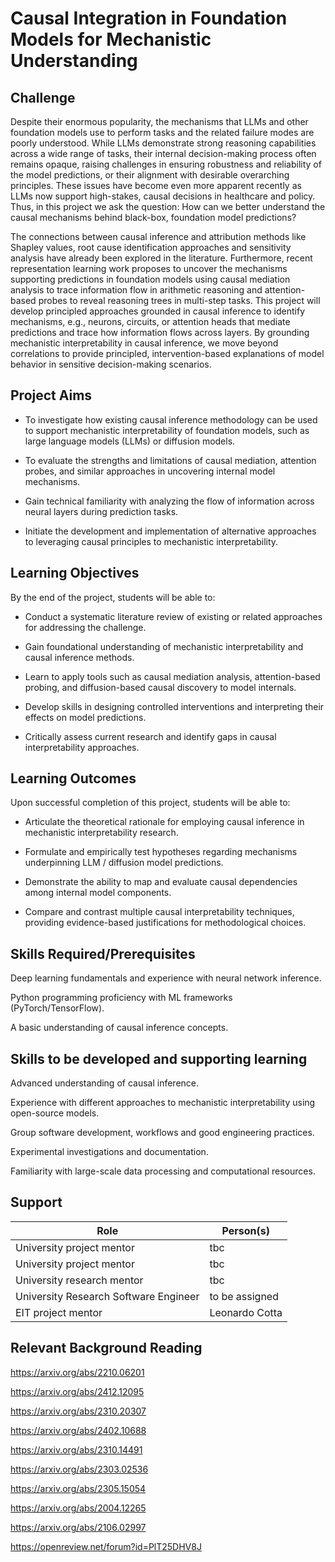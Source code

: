 # Causal Integration in Foundation Models for Mechanistic Understanding 


## Challenge

Despite their enormous popularity, the mechanisms that LLMs and other foundation models use to perform tasks and the related failure modes are poorly understood. While LLMs demonstrate strong reasoning capabilities across a wide range of tasks, their internal decision-making process often remains opaque, raising challenges in ensuring robustness and reliability of the model predictions, or their alignment with desirable overarching principles. These issues have become even more apparent recently as LLMs now support high-stakes, causal decisions in healthcare and policy. Thus, in this project we ask the question: How can we better understand the causal mechanisms behind black-box, foundation model predictions?

The connections between  causal inference and attribution methods like Shapley values, root cause identification approaches and sensitivity analysis have already been explored in the literature. Furthermore, recent representation learning work proposes to uncover the mechanisms supporting predictions in foundation models using causal mediation analysis to trace information flow in arithmetic reasoning and attention-based probes to reveal reasoning trees in multi-step tasks. This project will develop principled approaches grounded in causal inference to identify mechanisms, e.g., neurons, circuits, or attention heads that mediate predictions and trace how information flows across layers. By grounding mechanistic interpretability in causal inference, we move beyond correlations to provide principled, intervention-based explanations of model behavior in sensitive decision-making scenarios.

## Project Aims

- To investigate how existing causal inference methodology can be used to support mechanistic interpretability of foundation models, such as large language models (LLMs) or diffusion models.

- To evaluate the strengths and limitations of causal mediation, attention probes, and similar approaches in uncovering internal model mechanisms.

- Gain technical familiarity with analyzing the flow of information across neural layers during prediction tasks.

- Initiate the development and implementation of alternative approaches to leveraging causal principles to mechanistic interpretability.

## Learning Objectives

By the end of the project, students will be able to:

- Conduct a systematic literature review of existing or related approaches for addressing the challenge.

- Gain foundational understanding of mechanistic interpretability and causal inference methods.

- Learn to apply tools such as causal mediation analysis, attention-based probing, and diffusion-based causal discovery to model internals.

- Develop skills in designing controlled interventions and interpreting their effects on model predictions.

- Critically assess current research and identify gaps in causal interpretability approaches.

## Learning Outcomes

Upon successful completion of this project, students will be able to:

- Articulate the theoretical rationale for employing causal inference in mechanistic interpretability research.

- Formulate and empirically test hypotheses regarding mechanisms underpinning LLM / diffusion model predictions.

- Demonstrate the ability to map and evaluate causal dependencies among internal model components.

- Compare and contrast multiple causal interpretability techniques, providing evidence-based justifications for methodological choices.

## Skills Required/Prerequisites

Deep learning fundamentals and experience with neural network inference.

Python programming proficiency with ML frameworks (PyTorch/TensorFlow).

A basic understanding of causal inference concepts.

## Skills to be developed and supporting learning

Advanced understanding of causal inference.

Experience with different approaches to mechanistic interpretability using open-source models.

Group software development, workflows and good engineering practices. 

Experimental investigations and documentation.

Familiarity with large-scale data processing and computational resources.

## Support

|Role|Person(s)|
|----|---------|
|University project mentor | tbc |
|University project mentor | tbc|
|University research mentor | tbc |
|University Research Software Engineer | to be assigned |
|EIT project mentor | Leonardo Cotta |

## Relevant Background Reading

https://arxiv.org/abs/2210.06201 

https://arxiv.org/abs/2412.12095 

https://arxiv.org/abs/2310.20307

https://arxiv.org/abs/2402.10688 

https://arxiv.org/abs/2310.14491 

https://arxiv.org/abs/2303.02536 

https://arxiv.org/abs/2305.15054  

https://arxiv.org/abs/2004.12265 

 https://arxiv.org/abs/2106.02997 

https://openreview.net/forum?id=PlT25DHV8J
